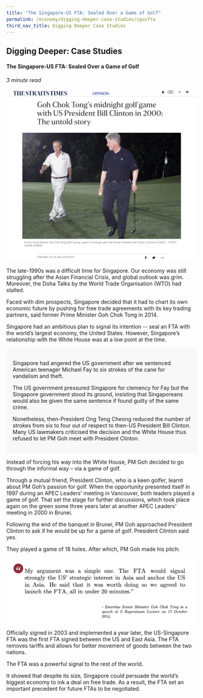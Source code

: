 ```yaml
---
title: "The Singapore-US FTA: Sealed Over a Game of Golf"
permalink: /economy/digging-deeper-case-studies/sgusfta
third_nav_title: Digging Deeper Case Studies
---
```

## Digging Deeper: Case Studies
#### The Singapore-US FTA: Sealed Over a Game of Golf

<i>3 minute read</i>

![Alt text for image on Isomer site](/images/economy/case-studies/Screenshot%202020-10-22%20at%201.png)

The late-1990s was a difficult time for Singapore. Our economy was still struggling after the Asian Financial Crisis, and global outlook was grim. Moreover, the Doha Talks by the World Trade Organisation (WTO) had stalled. 

Faced with dim prospects, Singapore decided that it had to chart its own economic future by pushing for free trade agreements with its key trading partners, said former Prime Minister Goh Chok Tong in 2014.

Singapore had an ambitious plan to signal its intention -- seal an FTA with the world’s largest economy, the United States. However, Singapore’s relationship with the White House was at a low point at the time.

<div style="border:0px solid #0505f8;background-color:#f8f8f8;padding:1.2em;">
<p>Singapore had angered the US government after we sentenced American teenager Michael Fay to six strokes of the cane for vandalism and theft. </p>

<p>The US government pressured Singapore for clemency for Fay but the Singapore government stood its ground, insisting that Singaporeans would also be given the same sentence if found guilty of the same crime. </p>

<p>Nonetheless, then-President Ong Teng Cheong reduced the number of strokes from six to four out of respect to then-US President Bill Clinton. Many US lawmakers criticised the decision and the White House thus refused to let PM Goh meet with President Clinton. </p>
</div>

Instead of forcing his way into the White House, PM Goh decided to go through the informal way – via a game of golf.

Through a mutual friend, President Clinton, who is a keen golfer, learnt about PM Goh’s passion for golf. When the opportunity presented itself in 1997 during an APEC Leaders’ meeting in Vancouver, both leaders played a game of golf. That set the stage for further discussions, which took place again on the green some three years later at another APEC Leaders’ meeting in 2000 in Brunei.

Following the end of the banquet in Brunei, PM Goh approached President Clinton to ask if he would be up for a game of golf. President Clinton said yes.

They played a game of 18 holes. After which, PM Goh made his pitch: 

![Alt text for image on Isomer site](/images/economy/case-studies/Screenshot%202020-10-.png)
Officially signed in 2003 and implemented a year later, the US-Singapore FTA was the first FTA signed between the US and East Asia. The FTA removes tariffs and allows for better movement of goods between the two nations.

The FTA was a powerful signal to the rest of the world.

It showed that despite its size, Singapore could persuade the world’s biggest economy to ink a deal on free trade. As a result, the FTA set an important precedent for future FTAs to be negotiated.